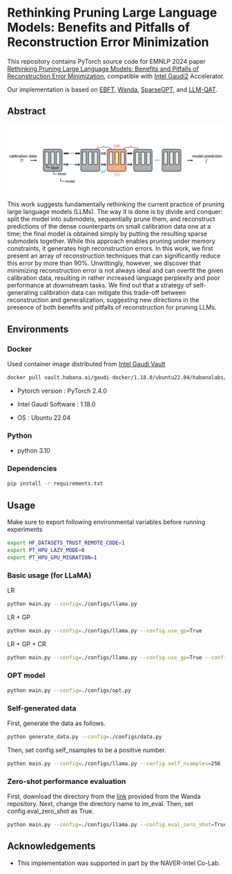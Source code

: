 # Rethinking Pruning Large Language Models: Benefits and Pitfalls of Reconstruction Error Minimization

This repository contains PyTorch source code for EMNLP 2024 paper [Rethinking Pruning Large Language Models: Benefits and Pitfalls of Reconstruction Error Minimization](https://arxiv.org/abs/2406.15524), compatible with [Intel Gaudi2](https://www.intel.com/content/www/us/en/developer/platform/gaudi/overview.html) Accelerator.

Our implementation is based on [EBFT](https://github.com/sunggo/EBFT/tree/main), [Wanda](https://github.com/locuslab/wanda), [SparseGPT](https://github.com/IST-DASLab/sparsegpt), and [LLM-QAT](https://github.com/facebookresearch/LLM-QAT).

## Abstract
![Figure 1: Method](fig/method.svg)

This work suggests fundamentally rethinking
the current practice of pruning large language
models (LLMs). The way it is done is by divide and conquer: split the model into submodels, sequentially prune them, and reconstruct
predictions of the dense counterparts on small
calibration data one at a time; the final model is
obtained simply by putting the resulting sparse
submodels together. While this approach enables pruning under memory constraints, it generates high reconstruction errors. In this work,
we first present an array of reconstruction techniques that can significantly reduce this error
by more than 90%. Unwittingly, however, we
discover that minimizing reconstruction error
is not always ideal and can overfit the given
calibration data, resulting in rather increased
language perplexity and poor performance at
downstream tasks. We find out that a strategy
of self-generating calibration data can mitigate
this trade-off between reconstruction and generalization, suggesting new directions in the
presence of both benefits and pitfalls of reconstruction for pruning LLMs.


<!-- ![Figure 2: Effects of self-generated data](fig/sparsegpt.svg) -->



## Environments

### Docker
Used container image distributed from [Intel Gaudi Vault](https://developer.habana.ai/catalog/pytorch-container/)

```bash
docker pull vault.habana.ai/gaudi-docker/1.18.0/ubuntu22.04/habanalabs/pytorch-installer-2.4.0:latest
```

- Pytorch version : PyTorch 2.4.0

- Intel Gaudi Software : 1.18.0 

- OS : Ubuntu 22.04


### Python
- python 3.10

### Dependencies
```bash
pip install -r requirements.txt
```
## Usage

Make sure to export following environmental variables before running experiments

```bash
export HF_DATASETS_TRUST_REMOTE_CODE=1
export PT_HPU_LAZY_MODE=0 
export PT_HPU_GPU_MIGRATION=1
```

### Basic usage (for LLaMA)
LR
```bash
python main.py --config=./configs/llama.py
```

LR + GP
```bash
python main.py --config=./configs/llama.py --config.use_gp=True
```

LR + GP + CR
```bash
python main.py --config=./configs/llama.py --config.use_gp=True --config.use_cr=True
```

### OPT model

```bash
python main.py --config=./configs/opt.py
```

### Self-generated data
First, generate the data as follows.
```bash
python generate_data.py --config=./configs/data.py
```

Then, set config.self_nsamples to be a positive number.
```bash
python main.py --config=./configs/llama.py --config.self_nsamples=256
```

### Zero-shot performance evaluation

First, download the directory from the [link](https://drive.google.com/file/d/1zugbLyGZKsH1L19L9biHLfaGGFnEc7XL/view) provided from the Wanda repository.
Next, change the directory name to lm_eval.
Then, set config.eval_zero_shot as True.
```bash
python main.py --config=./configs/llama.py --config.eval_zero_shot=True
```

## Acknowledgements
- This implementation was supported in part by the NAVER-Intel Co-Lab.
